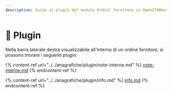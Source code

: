 ```yaml
---
description: Guida ai plugin del modulo Ordini fornitore in OpenSTAManager
---
```


# 🔧 Plugin

Nella barra laterale destra visualizzabile all'interno di un ordine fornitore, si possono trovare i seguenti plugin:

{% content-ref url="../../anagrafiche/plugin/note-interne.md" %}
[note-interne.md](../../anagrafiche/plugin/note-interne.md)
{% endcontent-ref %}

{% content-ref url="../../anagrafiche/plugin/info.md" %}
[info.md](../../anagrafiche/plugin/info.md)
{% endcontent-ref %}
